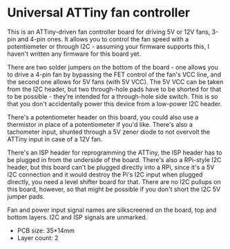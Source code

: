 # Universal ATTiny fan controller

This is an ATTiny-driven fan controller board for driving 5V or 12V fans, 3-pin and 4-pin ones.
It allows you to control the fan speed with a potentiometer or through I2C -
assuming your firmware supports this, I haven't written any firmware for this board yet.

There are two solder jumpers on the bottom of the board - one allows you to drive a 4-pin fan
by bypassing the FET control of the fan's VCC line, and the second one allows for 5V fans
(with 5V VCC). The 5V VCC can be taken from the I2C header, but two through-hole pads have
to be shorted for that to be possible - they're intended for a through-hole side switch.
This is so that you don't accidentally power this device from a low-power I2C header.

There's a potentiometer header on this board, you could also use a thermistor in place of
a potentiometer if you'd like. There's also a tachometer input, shunted through a 5V zener diode
to not overvolt the ATTiny input in case of a 12V fan.

There's an ISP header for reprogramming the ATTiny, the ISP header has to be plugged in
from the underside of the board. There's also a RPi-style I2C header,
but this board can't be plugged directly into a RPi, since it's a 5V I2C connection
and it would destroy the Pi's I2C input when plugged directly, you need a level shifter board for that.
There are no I2C pullups on this board, however, so that might be possible if you don't short
the I2C 5V jumper pads.

Fan and power input signal names are silkscreened on the board, top and bottom layers. I2C and ISP signals
are unmarked.

- PCB size: 35*14mm
- Layer count: 2
